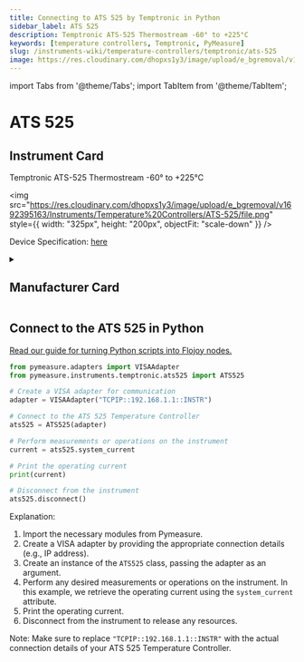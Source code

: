 ```yaml
---
title: Connecting to ATS 525 by Temptronic in Python
sidebar_label: ATS 525
description: Temptronic ATS-525 Thermostream -60° to +225°C
keywords: [temperature controllers, Temptronic, PyMeasure]
slug: /instruments-wiki/temperature-controllers/temptronic/ats-525
image: https://res.cloudinary.com/dhopxs1y3/image/upload/e_bgremoval/v1692395163/Instruments/Temperature%20Controllers/ATS-525/file.png
---
```


import Tabs from '@theme/Tabs';
import TabItem from '@theme/TabItem';

# ATS 525

## Instrument Card

<div className="flex">

<div>

Temptronic ATS-525 Thermostream -60° to +225°C

</div>

<img src="https://res.cloudinary.com/dhopxs1y3/image/upload/e_bgremoval/v1692395163/Instruments/Temperature%20Controllers/ATS-525/file.png" style={{ width: "325px", height: "200px", objectFit: "scale-down" }} />

</div>

<div className="flex text-center">

<p>Device Specification: <a target="\_blank" href="https://maximinstruments.com/pdf_files/TEMPTRONIC_ATS_525_Datasheet.pdf">here</a></p>

</div>

<details style={{ marginTop: "15px"}}>
<summary><h2>Manufacturer Card</h2></summary>

<img src="https://res.cloudinary.com/dhopxs1y3/image/upload/v1692806163/Instruments/Vendor%20Logos/Temptronic.png" style={{ width: "100%", height: "170px",objectFit: "scale-down" }} />

**Temptronic** temperature forcing systems, are designed for testing and characterization of semiconductors, ICs, chips, electronics, and materials.

<ul>
  <li>Headquarters: USA</li>
  <li>Yearly Revenue (millions, USD): 19.0</li>
  <li>Vendor Website: <a href="https://www.intestthermal.com/temptronic">here</a></li>
</ul>
</details>

## Connect to the ATS 525 in Python

[Read our guide for turning Python scripts into Flojoy nodes.](https://docs.flojoy.ai/custom-nodes/creating-custom-node/)
<Tabs>
<TabItem value="PyMeasure" label="PyMeasure">


```python
from pymeasure.adapters import VISAAdapter
from pymeasure.instruments.temptronic.ats525 import ATS525

# Create a VISA adapter for communication
adapter = VISAAdapter("TCPIP::192.168.1.1::INSTR")

# Connect to the ATS 525 Temperature Controller
ats525 = ATS525(adapter)

# Perform measurements or operations on the instrument
current = ats525.system_current

# Print the operating current
print(current)

# Disconnect from the instrument
ats525.disconnect()
```

Explanation:
1. Import the necessary modules from Pymeasure.
2. Create a VISA adapter by providing the appropriate connection details (e.g., IP address).
3. Create an instance of the `ATS525` class, passing the adapter as an argument.
4. Perform any desired measurements or operations on the instrument. In this example, we retrieve the operating current using the `system_current` attribute.
5. Print the operating current.
6. Disconnect from the instrument to release any resources.

Note: Make sure to replace `"TCPIP::192.168.1.1::INSTR"` with the actual connection details of your ATS 525 Temperature Controller.

</TabItem>
</Tabs>
